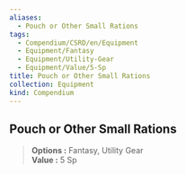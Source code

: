 ```yaml
---
aliases:
  - Pouch or Other Small Rations
tags:
  - Compendium/CSRD/en/Equipment
  - Equipment/Fantasy
  - Equipment/Utility-Gear
  - Equipment/Value/5-Sp
title: Pouch or Other Small Rations
collection: Equipment
kind: Compendium
---
```

## Pouch or Other Small Rations  
  
>  
> **Options :** Fantasy, Utility Gear  
> **Value :** 5 Sp